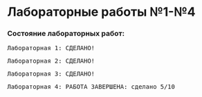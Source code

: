 # Лабораторные работы №1-№4
### Состояние лабораторных работ:<br/>
<pre>Лабораторная 1: СДЕЛАНО!</pre>
<pre>Лабораторная 2: СДЕЛАНО!</pre>
<pre>Лабораторная 3: СДЕЛАНО!</pre>
<pre>Лабораторная 4: РАБОТА ЗАВЕРШЕНА: сделано 5/10</pre>
